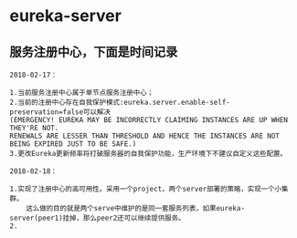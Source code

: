 # eureka-server

## 服务注册中心，下面是时间记录

`2018-02-17：`

    1.当前服务注册中心属于单节点服务注册中心；
    2.当前的注册中心存在自我保护模式:eureka.server.enable-self-preservation=false可以解决
    (EMERGENCY! EUREKA MAY BE INCORRECTLY CLAIMING INSTANCES ARE UP WHEN THEY'RE NOT. 
    RENEWALS ARE LESSER THAN THRESHOLD AND HENCE THE INSTANCES ARE NOT BEING EXPIRED JUST TO BE SAFE.)
    3.更改Eureka更新频率将打破服务器的自我保护功能，生产环境下不建议自定义这些配置。
    
`2018-02-18：`

    1.实现了注册中心的高可用性。采用一个project，两个server部署的策略，实现一个小集群。
        这么做的目的就是两个serve中维护的是同一套服务列表，如果eureka-server(peer1)挂掉，那么peer2还可以继续提供服务。
    2.
